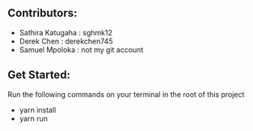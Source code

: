 ## Contributors:

- Sathira Katugaha : sghmk12
- Derek Chen : derekchen745
- Samuel Mpoloka : not my git account

## Get Started:

Run the following commands on your terminal in the root of this project

- yarn install
- yarn run
